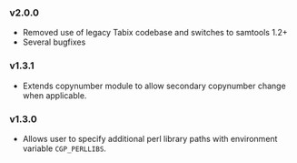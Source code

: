 ### v2.0.0
* Removed use of legacy Tabix codebase and switches to samtools 1.2+
* Several bugfixes

### v1.3.1
* Extends copynumber module to allow secondary copynumber change when applicable.

### v1.3.0
* Allows user to specify additional perl library paths with environment variable `CGP_PERLLIBS`.